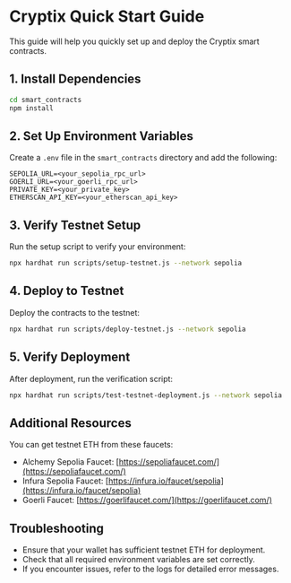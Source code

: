 # Cryptix Quick Start Guide

This guide will help you quickly set up and deploy the Cryptix smart contracts.

## 1. Install Dependencies

```bash
cd smart_contracts
npm install
```

## 2. Set Up Environment Variables

Create a `.env` file in the `smart_contracts` directory and add the following:

```plaintext
SEPOLIA_URL=<your_sepolia_rpc_url>
GOERLI_URL=<your_goerli_rpc_url>
PRIVATE_KEY=<your_private_key>
ETHERSCAN_API_KEY=<your_etherscan_api_key>
```

## 3. Verify Testnet Setup

Run the setup script to verify your environment:

```bash
npx hardhat run scripts/setup-testnet.js --network sepolia
```

## 4. Deploy to Testnet

Deploy the contracts to the testnet:

```bash
npx hardhat run scripts/deploy-testnet.js --network sepolia
```

## 5. Verify Deployment

After deployment, run the verification script:

```bash
npx hardhat run scripts/test-testnet-deployment.js --network sepolia
```

## Additional Resources

You can get testnet ETH from these faucets:

- Alchemy Sepolia Faucet: [https://sepoliafaucet.com/](https://sepoliafaucet.com/)
- Infura Sepolia Faucet: [https://infura.io/faucet/sepolia](https://infura.io/faucet/sepolia)
- Goerli Faucet: [https://goerlifaucet.com/](https://goerlifaucet.com/)

## Troubleshooting

- Ensure that your wallet has sufficient testnet ETH for deployment.
- Check that all required environment variables are set correctly.
- If you encounter issues, refer to the logs for detailed error messages.
